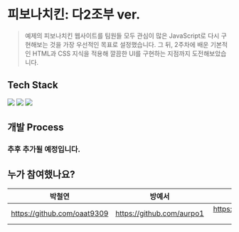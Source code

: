 # 피보나치킨: 다2조부 ver.

>  예제의 피보나치킨 웹사이트를 팀원들 모두 관심이 많은 JavaScript로 다시 구현해보는 것을 가장 우선적인 목표로 설정했습니다. 그 뒤, 2주차에 배운 기본적인 HTML과 CSS 지식을 적용해 깔끔한 UI를 구현하는 지점까지 도전해보았습니다.

## Tech Stack

<p>
<img src="https://img.shields.io/badge/HTML5-ff4500?style=flat-square&logo=HTML5&logoColor=white"/>
<img src="https://img.shields.io/badge/CSS3-1E90FF?style=flat-square&logo=CSS3&logoColor=white"/>
 <img src="https://img.shields.io/badge/JavaScript-FFD700?style=flat-square&logo=JavaScript&logoColor=white"/>
</p>

## 개발 Process

### 추후 추가될 예정입니다.

## 누가 참여했나요?

박철연|방예서|조성일|차유나
--|:--:|:--:|--:
https://github.com/oaat9309 | https://github.com/aurpo1  | https://github.com/Seong1-Jo | https://github.com/sarasata3131  

